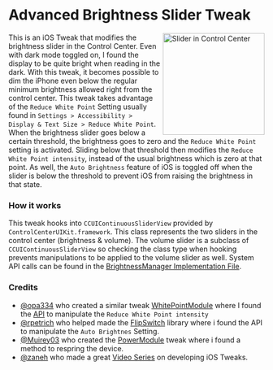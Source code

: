 # Advanced Brightness Slider Tweak

<img src="https://github.com/jschiefner/advanced-brightness-slider-tweak/blob/main/screenshots/slider_annotated.png?raw=true" width="200" alt="Slider in Control Center" align="right">

This is an iOS Tweak that modifies the brightness slider in the Control Center. Even with dark mode toggled on, I found the display to be quite bright when reading in the dark. With this tweak, it becomes possible to dim the iPhone even below the regular minimum brightness allowed right from the control center. This tweak takes advantage of the `Reduce White Point` Setting usually found in `Settings > Accessibility > Display & Text Size > Reduce White Point`. When the brightness slider goes below a certain threshold, the brightness goes to zero and the `Reduce White Point` setting is activated. Sliding below that threshold then modifies the `Reduce White Point intensity`, instead of the usual brightness which is zero at that point. As well, the `Auto Brightness` feature of iOS is toggled off when the slider is below the threshold to prevent iOS from raising the brightness in that state.

### How it works

This tweak hooks into `CCUIContinuousSliderView` provided by `ControlCenterUIKit.framework`. This class represents the two sliders in the control center (brightness & volume). The volume slider is a subclass of `CCUIContinuousSliderView` so checking the class type when hooking prevents manipulations to be applied to the volume slider as well. System API calls can be found in the [BrightnessManager Implementation File](BrightnessManager.xm).

### Credits
 - [@opa334](https://github.com/opa334) who created a similar tweak [WhitePointModule](https://github.com/opa334/WhitePointModule) where I found the [API]() to manipulate the `Reduce White Point intensity`
 - [@rpetrich](https://github.com/rpetrich) who helped made the [FlipSwitch](https://github.com/a3tweaks/Flipswitch) library where i found the API to manipulate the `Auto Brightnes` Setting.
- [@Muirey03](https://github.com/Muirey03) who created the [PowerModule](https://github.com/Muirey03/PowerModule) tweak where i found a method to respring the device.
- [@zaneh](https://github.com/zaneh) who made a great [Video Series](https://www.youtube.com/playlist?list=PLFWEDfSyl7h_K8Ew4rwTzlUPgWU7nKYri) on developing iOS Tweaks.
